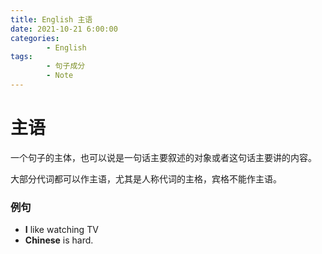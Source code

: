 ```yaml
---
title: English 主语
date: 2021-10-21 6:00:00
categories:
        - English
tags:
        - 句子成分
        - Note
---
```


# 主语

一个句子的主体，也可以说是一句话主要叙述的对象或者这句话主要讲的内容。

大部分代词都可以作主语，尤其是人称代词的主格，宾格不能作主语。

### 例句

- **I** like watching TV
- **Chinese** is hard.
